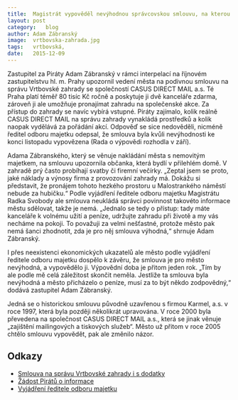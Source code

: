 ```yaml
---
title:	Magistrát vypověděl nevýhodnou správcovskou smlouvu, na kterou se ptali Piráti
layout:	post
category:	blog
author:	Adam Zábranský
image:	vrtbovska-zahrada.jpg
tags:	vrtbovská,
date:	2015-12-09
---
```


Zastupitel za Piráty Adam Zábranský v rámci interpelací na říjnovém zastupitelstvu hl. m. Prahy upozornil vedení města na podivnou smlouvu na správu Vrtbovské zahrady se společností CASUS DIRECT MAIL a.s. Té Praha platí téměř 80 tisíc Kč ročně a poskytuje ji dvě kanceláře zdarma, zároveň ji ale umožňuje pronajímat zahradu na společenské akce. Za přístup do zahrady se navíc vybírá vstupné. Piráty zajímalo, kolik reálně CASUS DIRECT MAIL na správu zahrady vynakládá prostředků a kolik naopak vydělává za pořádání akcí. Odpověď se sice nedověděli, nicméně ředitel odboru majetku odepsal, že smlouva byla kvůli nevýhodnosti ke konci listopadu vypovězena (Rada o výpovědi rozhodla v září).

Adama Zábranského, který se věnuje nakládání města s nemovitým majetkem, na smlouvu upozornila občanka, která bydlí v přilehlém domě. V zahradě prý často probíhají svatby či firemní večírky. „Zeptal jsem se proto, jaké náklady a výnosy firma z provozování zahrady má. Dokážu si představit, že pronájem tohoto hezkého prostoru u Malostrankého náměstí nebude za hubičku.“ Podle vyjádření ředitele odboru majetku Magistrátu Radka Svobody ale smlouva neukládá správci povinnost takovéto informace městu sdělovat, takže je nemá. „Jednalo se tedy o přístup: tady máte kanceláře k volnému užití a peníze, udržujte zahradu při životě a my vás necháme na pokoji. To považuji za velmi nešťastné, protože město pak nemá šanci zhodnotit, zda je pro něj smlouva výhodná,“ shrnuje Adam Zábranský.

I přes neexistenci ekonomických ukazatelů ale město podle vyjádření ředitele odboru majetku dospělo k závěru, že smlouva je pro město nevýhodná, a vypovědělo ji. Výpovědní doba je přitom jeden rok. „Tím by ale podle mě celá záležitost skončit neměla. Jestliže ta smlouva byla nevýhodná a město přicházelo o peníze, musí za to být někdo zodpovědný,“ dodává zastupitel Adam Zábranský.

Jedná se o historickou smlouvu původně uzavřenou s firmou Karmel, a.s. v roce 1997, která byla později několikrát upravována. V roce 2000 byla převedena na společnost CASUS DIRECT MAIL a.s., která se jinak věnuje „zajištění mailingových a tiskových služeb“. Město už přitom v roce 2005 chtělo smlouvu vypovědět, pak ale změnilo názor.

Odkazy
------------------------
- [Smlouva na správu Vrtbovské zahrady i s dodatky](https://github.com/pirati-cz/KlubPraha/tree/master/spisy/2015/230-vrtbovska-zahrada-vynosy/0-smlouvy)
- [Žádost Pirátů o informace](https://github.com/pirati-cz/KlubPraha/blob/master/spisy/2015/230-vrtbovska-zahrada-vynosy/1-zadost/main.pdf)
- [Vyjádření ředitele odboru majetku](https://github.com/pirati-cz/KlubPraha/blob/master/spisy/2015/230-vrtbovska-zahrada-vynosy/2-odpoved/odpoved.pdf)


